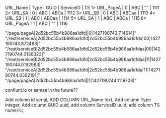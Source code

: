 URL_Name | Type | GUID | ServiceID | TS
1> URL_PageA | 0 | ABC | "" | 1111
2> URL_SA | 0 | ABC | ABCa | 1112
3> URL_SB | 0 | ABC | ABCaa | 1113
4> URL_SB | 1 | ABC | ABCaa | 1114
5> URL_SA | 1 | ABC | ABCa | 1115
6> URL_PageA | 1 | ABC | "" | 1116



"/page/pageA|2d52bc55b4b986aa1dfd||0|1427190743.714614|"
"/rest/serviceA|2d52bc55b4b986aa1dfd|2d52bc55b4b986aa1dfda|00|1427190743.872463|"
"/rest/serviceB|2d52bc55b4b986aa1dfd|2d52bc55b4b986aa1dfdaa|00|1427190744.0136323|"
"/rest/serviceB|2d52bc55b4b986aa1dfd|2d52bc55b4b986aa1dfdaa|11|1427190744.0192983|"
"/rest/serviceA|2d52bc55b4b986aa1dfd|2d52bc55b4b986aa1dfda|11|1427190744.0392191|"
"/page/pageA|2d52bc55b4b986aa1dfd||1|1427190744.1119723|"

conflunt.io or samza in the future??

Add column id serial,
ADD COLUMN URL_Name text,
Add column Type integer,
Add column GUID uuid, 
add column ServiceID uuid, 
add column TS  numeric;